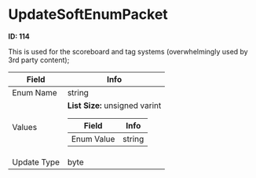 # UpdateSoftEnumPacket

**ID: 114**  

This is used for the scoreboard and tag systems (overwhelmingly used by 3rd party content);

<table><thead><tr><th>Field</th><th>Info</th></tr></thead><tbody>
<tr><td>Enum Name</td><td>string</td></tr>
<tr><td>Values</td><td><b>List Size:</b> unsigned varint
  <table><thead><tr><th>Field</th><th>Info</th></tr></thead><tbody>
  <tr><td>Enum Value</td><td>string</td></tr>
  </tbody></table></td></tr>
<tr><td>Update Type</td><td>byte</td></tr>
</tbody></table>